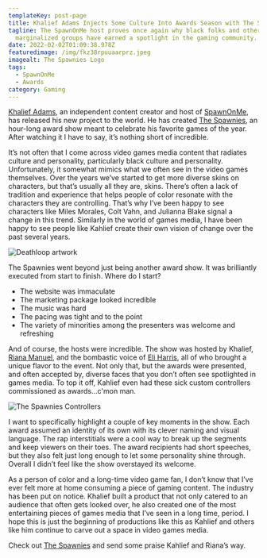 ```yaml
---
templateKey: post-page
title: Khalief Adams Injects Some Culture Into Awards Season with The Spawnies
tagline: The SpawnOnMe host proves once again why black folks and other
  marginalized groups have earned a spotlight in the gaming community.
date: 2022-02-02T01:09:38.978Z
featuredimage: /img/fkz38rpuuaarprz.jpeg
imagealt: The Spawnies Logo
tags:
  - SpawnOnMe
  - Awards
category: Gaming
---
```

[Khalief Adams](https://twitter.com/KahliefAdams), an independent content creator and host of [SpawnOnMe](https://campsite.bio/spawnonme), has released his new project to the world. He has created [The Spawnies](https://www.thespawnies.com/), an hour-long award show meant to celebrate his favorite games of the year. After watching it I have to say, it’s nothing short of incredible. 

It’s not often that I come across video games media content that radiates culture and personality, particularly black culture and personality. Unfortunately, it somewhat mimics what we often see in the video games themselves. Over the years we’ve started to get more diverse skins on characters, but that’s usually all they are, skins. There’s often a lack of tradition and experience that helps people of color resonate with the characters they are controlling. That’s why I’ve been happy to see characters like Miles Morales, Colt Vahn, and Julianna Blake signal a change in this trend. Similarly in the world of games media, I have been happy to see people like Kahlief create their own vision of change over the past several years.

![Deathloop artwork](/img/bg-art-deathloop-01.jpeg "Deathloop artwork")

The Spawnies went beyond just being another award show. It was brilliantly executed from start to finish. Where do I start?

* The website was immaculate
* The marketing package looked incredible
* The music was hard
* The pacing was tight and to the point
* The variety of minorities among the presenters was welcome and refreshing

And of course, the hosts were incredible. The show was hosted by Khalief, [Riana Manuel](https://twitter.com/RianaTweetsNow), and the bombastic voice of [Eli Harris](https://twitter.com/Eli_Harris), all of who brought a unique flavor to the event. Not only that, but the awards were presented, and often accepted by, diverse faces that you don’t often see spotlighted in games media. To top it off, Kahlief even had these sick custom controllers commissioned as awards...c'mon man.

![The Spawnies Controllers](/img/fkc_anqvuaegwxj.jpeg "The Spawnies Controllers")

I want to specifically highlight a couple of key moments in the show. Each award assumed an identity of its own with its clever naming and visual language. The rap interstitials were a cool way to break up the segments and keep viewers on their toes. The award recipients had short speeches, but they also felt just long enough to let some personality shine through. Overall I didn’t feel like the show overstayed its welcome.

As a person of color and a long-time video game fan, I don’t know that I’ve ever felt more at home consuming a piece of gaming content. The industry has been put on notice. Khalief built a product that not only catered to an audience that often gets looked over, he also created one of the most entertaining pieces of games media that I’ve seen in a long time, period. I hope this is just the beginning of productions like this as Kahlief and others like him continue to carve out a space in video games media.

Check out [The Spawnies](https://www.youtube.com/watch?v=-3wMoVevILQ) and send some praise Kahlief and Riana’s way.